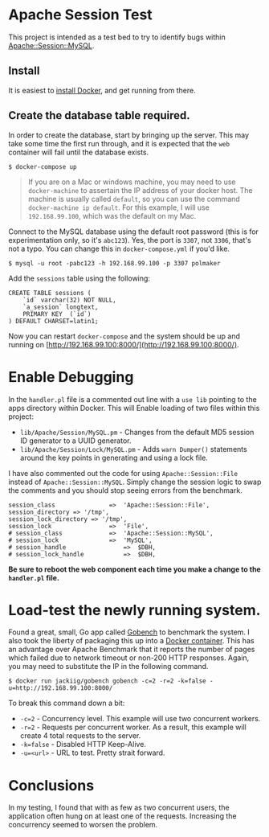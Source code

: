 # Apache Session Test

This project is intended as a test bed to try to identify bugs within
[Apache::Session::MySQL](http://search.cpan.org/~chorny/Apache-Session-1.93/lib/Apache/Session/MySQL.pm).

## Install

It is easiest to [install Docker](https://docs.docker.com/mac/started/),
and get running from there.

## Create the database table required.

In order to create the database, start by bringing up the server.  This may take
some time the first run through, and it is expected that the `web` container
will fail until the database exists.

    $ docker-compose up

> If you are on a Mac or windows machine, you may need to use `docker-machine`
> to assertain the IP address of your docker host.  The machine is usually
> called `default`, so you can use the command `docker-machine ip default`.
> For this example, I will use `192.168.99.100`, which was the default on my
> Mac.

Connect to the MySQL database using the default root password (this is for
experimentation only, so it's `abc123`).  Yes, the port is `3307`, not `3306`,
that's not a typo.  You can change this in `docker-compose.yml` if you'd like.

    $ mysql -u root -pabc123 -h 192.168.99.100 -p 3307 polmaker

Add the `sessions` table using the following:

    CREATE TABLE sessions (
    	`id` varchar(32) NOT NULL,
    	`a_session` longtext,
    	PRIMARY KEY  (`id`)
    ) DEFAULT CHARSET=latin1;

Now you can restart `docker-compose` and the system should be up and running
on [http://192.168.99.100:8000/](http://192.168.99.100:8000/).

# Enable Debugging

In the `handler.pl` file is a commented out line with a `use lib` pointing to
the apps directory within Docker.  This will Enable loading of two files within this project:

  - `lib/Apache/Session/MySQL.pm` - Changes from the default MD5 session ID
  generator to a UUID generator.
  - `lib/Apache/Session/Lock/MySQL.pm` - Adds `warn Dumper()` statements around
  the key points in generating and using a lock file.

I have also commented out the code for using `Apache::Session::File` instead of
`Apache::Session::MySQL`.  Simply change the session logic to swap the comments
and you should stop seeing errors from the benchmark.

	session_class        		=>	'Apache::Session::File',
	session_directory => '/tmp',
	session_lock_directory => '/tmp',
	session_lock				=>	'File',
	# session_class        		=>	'Apache::Session::MySQL',
	# session_lock				=>	'MySQL',
	# session_handle				=>	$DBH,
	# session_lock_handle			=>	$DBH,

**Be sure to reboot the web component each time you make a change to the
`handler.pl` file.**

# Load-test the newly running system.

Found a great, small, Go app called
[Gobench](https://github.com/cmpxchg16/gobench) to benchmark the system.  I
also took the liberty of packaging this up into a [Docker container](https://hub.docker.com/r/jackiig/gobench/).
This has an advantage over Apache Benchmark that it reports the number of
pages which failed due to network timeout or non-200 HTTP responses.  Again,
you may need to substitute the IP in the following command.

    $ docker run jackiig/gobench gobench -c=2 -r=2 -k=false -u=http://192.168.99.100:8000/

To break this command down a bit:

- `-c=2` - Concurrency level.  This example will use two concurrent workers.
- `-r=2` - Requests per concurrent worker.  As a result, this example will
create 4 total requests to the server.
- `-k=false` - Disabled HTTP Keep-Alive.
- `-u=<url>` - URL to test.  Pretty strait forward.

# Conclusions

In my testing, I found that with as few as two concurrent users, the application
often hung on at least one of the requests.  Increasing the concurrency seemed
to worsen the problem.
